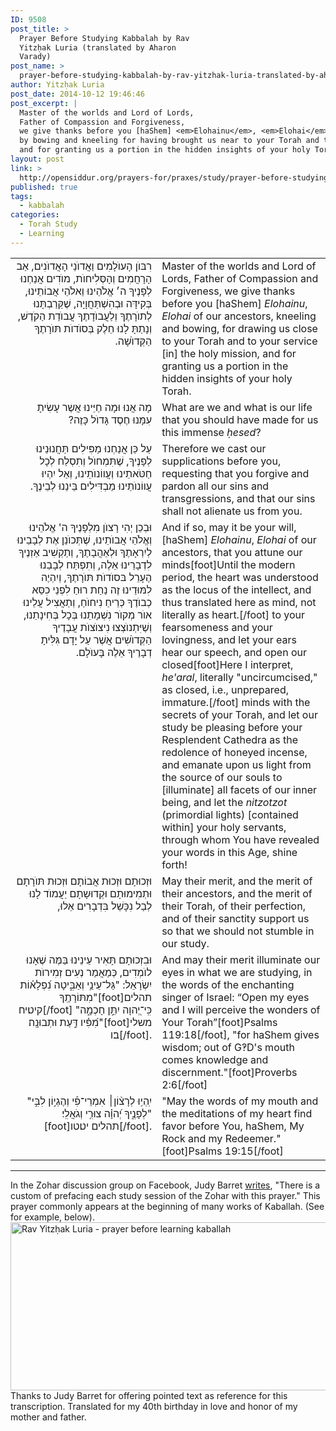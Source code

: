 ```yaml
---
ID: 9508
post_title: >
  Prayer Before Studying Kabbalah by Rav
  Yitzḥak Luria (translated by Aharon
  Varady)
post_name: >
  prayer-before-studying-kabbalah-by-rav-yitzhak-luria-translated-by-aharon-varady
author: Yitzḥak Luria
post_date: 2014-10-12 19:46:46
post_excerpt: |
  Master of the worlds and Lord of Lords,
  Father of Compassion and Forgiveness,
  we give thanks before you [haShem] <em>Elohainu</em>, <em>Elohai</em> of our ancestors,
  by bowing and kneeling for having brought us near to your Torah and to your sacred work,
  and for granting us a portion in the hidden insights of your holy Torah.
layout: post
link: >
  http://opensiddur.org/prayers-for/praxes/study/prayer-before-studying-kabbalah-by-rav-yitzhak-luria-translated-by-aharon-varady/
published: true
tags:
  - kabbalah
categories:
  - Torah Study
  - Learning
---
```


<table style="margin-left: auto;margin-right: auto;">
<tbody>
<tr>
<td style="vertical-align:top;" width="46%">
<div class="liturgy" style="text-align: right;"><span lang="he">
רִבּוֺן הָעוֺלָמִים וַאֲדוֺנֵי הָאֲדוֺנִים,
 אַב הָרָחֲמִים וְהָסְּלִיחוֺת,
 מוֺדִים אֲנַחְנוּ לְפָנֶיךָ ה׳ אֱלֹהֵינוּ וֵאלֹהֵי אֲבוֹתֵינוּ,
 בְּקִידָּה וּבְהִשְׁתַּחֲוָיָה,
שֶׁקֵּרַבְתָּנוּ לְתוֺרָתֶךָ וְלַעֲבוֺדָתֶךָ עֲבוֺדַת הַקֹדֶשׁ,
וְנָתַתָּ לָנוּ חֵלֶק בְּסוֺדוֺת תּוֺרָתֶךָ הַקְּדוֺשָׁה.‏ 
</span></div></td>
 
<td width="53%"><div class="english">
Master of the worlds and Lord of Lords, 
Father of Compassion and Forgiveness,
we give thanks before you [haShem] <em>Elohainu</em>, <em>Elohai</em> of our ancestors, 
kneeling and bowing, 
for drawing us close to your Torah and to your service [in] the holy mission, 
and for granting us a portion in the hidden insights of your holy Torah.
	</div></td></tr>
<tr><td style="vertical-align:top;" width="46%"><div class="liturgy" style="text-align: right;"><span lang="he">
מָה אֲנוּ וּמָה חַיֵּינוּ אֲשֶר עָשִׂיתָ עִמָּנוּ חֶסֶד גָּדוֺל כָּזֶה?‏ 
</span></div></td>
 
<td width="53%"><div class="english">
What are we and what is our life that you should have made for us this immense <em>ḥesed</em>? 
	</div></td></tr>
<tr><td style="vertical-align:top;" width="46%"><div class="liturgy" style="text-align: right;"><span lang="he">
 עַל כֵּן אֲנַחְנוּ מַפִּילִים תַּחֲנוּנֵינוּ לְפָנֶיךָ,
 שֶׁתִּמְחוֺל וְתִסְלַח לְכָל חַטֹּאתֵינוּ וְעֲווֹנוֺתֵינוּ,
 וְאַל יִהְיוּ עֲווֹנוֺתֵינוּ מַבְדִּילִים בֵּינֵנוּ לְבֵינֶךָ.‏
</span></div></td>
 
<td width="53%"><div class="english">
Therefore we cast our supplications before you, 
requesting that you forgive and pardon all our sins and transgressions, 
and that our sins shall not alienate us from you.
	</div></td></tr>
<tr><td style="vertical-align:top;" width="46%"><div class="liturgy" style="text-align: right;"><span lang="he">
וּבְכֵן יְהִי רָצוֺן מִלְפָנֶיךָ ה' אֱלֹהֵינוּ וְאֱלֹהֵי אֲבוֺתֵינוּ,
 שֶׁתְּכוֺנֵן אֶת לְבָבֵינוּ לְיִרְאָתֶךָ וּלְאַהֲבָתֶךָ,
 וְתַקְשִׁיב אַזְנֶיךָ לִדְבָרֵינוּ אֵלֶה,
 וְתִפְתַּח לְבָבֵנוּ הֶעָרֵל בּסוֺדוֺת תּוֺרָתֶךָ,
 וְיִהְיֶה לִמּוּדֵינוּ זֶה נַחַת רוּחַ לִפְנֵי כִסֵּא כְבוֺדֶךָ כְּרֵיחַ נִיחוֺחַ,
 וְתַאֲצִיל עֲלֵינוּ אוֺר מְקוֺר נִשְׁמָתֵנוּ בְּכָל בְּחִינָתֵנוּ,
 וְשֶׁיִּתְנוֺצְצוּ נִיצוֺצוֺת עֲבָדֶיךָ הַקְּדוֺשִׁים אֲשֶׁר עַל יָדָם גִּלִּיתָ דְבָרֶיךָ אֵלֶה בָּעוֺלָם.‏
</span></div></td>
 
<td width="53%"><div class="english">
And if so, may it be your will, [haShem] <em>Elohainu</em>, <em>Elohai</em> of our ancestors, 
that you attune our minds[foot]Until the modern period, the heart was understood as the locus of the intellect, and thus translated here as mind, not literally as heart.[/foot] to your fearsomeness and your lovingness, 
and let your ears hear our speech, 
and open our closed[foot]Here I interpret, <em>he'aral</em>, literally "uncircumcised," as closed, i.e., unprepared, immature.[/foot] minds with the secrets of your Torah,
and let our study be pleasing before your Resplendent Cathedra as the redolence of honeyed incense,
and emanate upon us light from the source of our souls to [illuminate] all facets of our inner being, 
and let the <em>nitzotzot</em> (primordial lights) [contained within] your holy servants, through whom You have revealed your words in this Age, shine forth! 
	</div></td></tr>
<tr><td style="vertical-align:top;" width="46%"><div class="liturgy" style="text-align: right;"><span lang="he">
 וּזְכוּתָם 
וּזְכוּת אֲבוֹתָם 
וּזְכוּת תּוֺרָתָם וּתְמִימוּתָם וּקְדוּשָתָם
יַעֲמוֺד לָנוּ לְבַל נִכָּשֵׁל בִּדְבָרִים אֵלוּ,‏
</span></div></td>
 
<td width="53%"><div class="english">
May their merit, 
and the merit of their ancestors, 
and the merit of their Torah, of their perfection, and of their sanctity 
support us so that we should not stumble in our study.
	</div></td></tr>
<tr><td style="vertical-align:top;" width="46%"><div class="liturgy" style="text-align: right;"><span lang="he">
 וּבִזְכוּתָם תָּאִיר עֵינֵינוּ בַּמֶּה שֶׁאָנוּ לוֺמְדִים, כְּמַאֲמַר נְעִים זְמִירוֺת יִשְׂרָאֵל: "גַּל־עֵינַ֥י וְאַבִּ֑יטָה נִ֝פְלָא֗וֹת מִתּוֹרָתֶֽךָ"[foot]תהלים קיט׃יח[/foot] "כִּֽי־יְ֭הוָה יִתֵּ֣ן חָכְמָ֑ה מִ֝פִּ֗יו דַּ֣עַת וּתְבוּנָֽה׃"[foot]משלי ב׃ו[/foot].
</span></div></td>
 
<td width="53%"><div class="english">
And may their merit illuminate our eyes in what we are studying, in the words of the enchanting singer of Israel: 
“Open my eyes and I will perceive the wonders of Your Torah”[foot]Psalms 119:18[/foot], "for haShem gives wisdom; out of G‽D's mouth comes knowledge and discernment."[foot]Proverbs 2:6[/foot] 
	</div></td></tr>
<tr><td style="vertical-align:top;" width="46%"><div class="liturgy" style="text-align: right;"><span lang="he">
 "יִֽהְי֥וּ לְרָצ֨וֹן׀ אִמְרֵי־פִ֡י וְהֶגְי֣וֹן לִבִּ֣י לְפָנֶ֑יךָ יְ֝הוָ֗ה צוּרִ֥י וְגֹאֲלִֽי׃"[foot]תהלים יט׃טו[/foot].‏‏
</span></div></td>
 
<td width="53%"><div class="english">
"May the words of my mouth and the meditations of my heart find favor before You, haShem, My Rock and my Redeemer."[foot]Psalms 19:15[/foot]
</td></tr>
</tbody>
</tbody></tbody></tbody></table>

<hr />
In the Zohar discussion group on Facebook, Judy Barret <a href="https://www.facebook.com/groups/theZohar/389142124572403/">writes</a>, "There is a custom of prefacing each study session of the Zohar with this prayer." This prayer commonly appears at the beginning of many works of Kaballah. (See for example, below). 
<a href="http://goo.gl/jlBMcV"><img src="http://opensiddur.org/wp-content/uploads/2014/10/Rav-Yitzḥak-Luria-prayer-before-learning-kaballah.png" alt="Rav Yitzḥak Luria - prayer before learning kaballah" width="564" height="269" class="aligncenter size-full wp-image-9528" /></a>
Thanks to Judy Barret for offering pointed text as reference for this transcription. Translated for my 40th birthday in love and honor of my mother and father.




